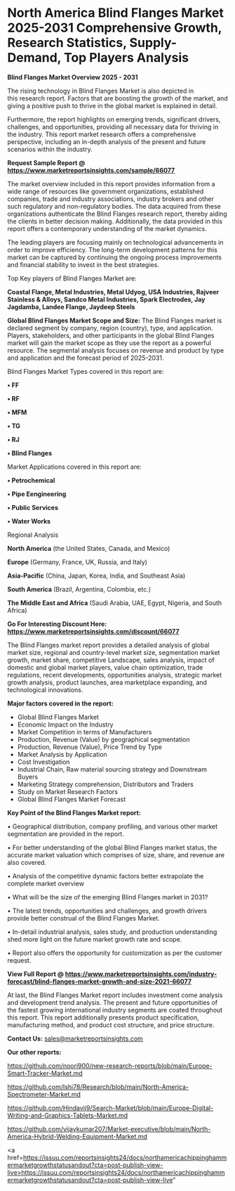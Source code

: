 # North America Blind Flanges Market 2025-2031 Comprehensive Growth, Research Statistics, Supply-Demand,  Top Players Analysis

<Strong> Blind Flanges Market Overview 2025 - 2031</strong>

The rising technology in Blind Flanges Market is also depicted in this research report. Factors that are boosting the growth of the market, and giving a positive push to thrive in the global market is explained in detail.

Furthermore, the report highlights on emerging trends, significant drivers, challenges, and opportunities, providing all necessary data for thriving in the industry. This report market research offers a comprehensive perspective, including an in-depth analysis of the present and future scenarios within the industry.

<strong>Request Sample Report @ <a href=https://www.marketreportsinsights.com/sample/66077>https://www.marketreportsinsights.com/sample/66077</a></strong>

The market overview included in this report provides information from a wide range of resources like government organizations, established companies, trade and industry associations, industry brokers and other such regulatory and non-regulatory bodies. The data acquired from these organizations authenticate the Blind Flanges research report, thereby aiding the clients in better decision making. Additionally, the data provided in this report offers a contemporary understanding of the market dynamics.

The leading players are focusing mainly on technological advancements in order to improve efficiency. The long-term development patterns for this market can be captured by continuing the ongoing process improvements and financial stability to invest in the best strategies.

Top Key players of Blind Flanges Market are:

<strong>Coastal Flange, Metal Industries, Metal Udyog, USA Industries, Rajveer Stainless & Alloys, Sandco Metal Industries, Spark Electrodes, Jay Jagdamba, Landee Flange, Jaydeep Steels</strong>

<strong><b>Global Blind Flanges Market Scope and Size:</b></strong>
The Blind Flanges market is declared segment by company, region (country), type, and application. Players, stakeholders, and other participants in the global Blind Flanges market will gain the market scope as they use the report as a powerful resource. The segmental analysis focuses on revenue and product by type and application and the forecast period of 2025-2031.

Blind Flanges Market Types covered in this report are:

<strong>• FF

• RF

• MFM

• TG

• RJ

• Blind Flanges</strong>

Market Applications covered in this report are:

<strong>• Petrochemical

• Pipe Eengineering

• Public Services

• Water Works</strong> 

Regional Analysis

<strong>North America</strong> (the United States, Canada, and Mexico)

<strong>Europe</strong> (Germany, France, UK, Russia, and Italy)

<strong>Asia-Pacific</strong> (China, Japan, Korea, India, and Southeast Asia)

<strong>South America</strong> (Brazil, Argentina, Colombia, etc.)

<strong>The Middle East and Africa</strong> (Saudi Arabia, UAE, Egypt, Nigeria, and South Africa)

<strong>Go For Interesting Discount Here: <a href=https://www.marketreportsinsights.com/discount/66077>https://www.marketreportsinsights.com/discount/66077</a></strong>

The Blind Flanges market report provides a detailed analysis of global market size, regional and country-level market size, segmentation market growth, market share, competitive Landscape, sales analysis, impact of domestic and global market players, value chain optimization, trade regulations, recent developments, opportunities analysis, strategic market growth analysis, product launches, area marketplace expanding, and technological innovations.

<strong><b>Major factors covered in the report:</b></strong>
<ul>
  <li>Global Blind Flanges Market </li>
  <li>Economic Impact on the Industry</li>
  <li>Market Competition in terms of Manufacturers</li>
  <li>Production, Revenue (Value) by geographical segmentation</li>
  <li>Production, Revenue (Value), Price Trend by Type</li>
  <li>Market Analysis by Application</li>
  <li>Cost Investigation</li>
  <li>Industrial Chain, Raw material sourcing strategy and Downstream Buyers</li>
  <li>Marketing Strategy comprehension, Distributors and Traders</li>
  <li>Study on Market Research Factors</li>
  <li>Global Blind Flanges Market Forecast</li>
</ul>

<strong><b>Key Point of the Blind Flanges Market report:</b></strong>

• Geographical distribution, company profiling, and various other market segmentation are provided in the report.

• For better understanding of the global Blind Flanges market status, the accurate market valuation which comprises of size, share, and revenue are also covered.

• Analysis of the competitive dynamic factors better extrapolate the complete market overview

• What will be the size of the emerging Blind Flanges market in 2031?

• The latest trends, opportunities and challenges, and growth drivers provide better construal of the Blind Flanges Market.

• In-detail industrial analysis, sales study, and production understanding shed more light on the future market growth rate and scope.

• Report also offers the opportunity for customization as per the customer request.

<strong><b>View Full Report @ <a href=https://www.marketreportsinsights.com/industry-forecast/blind-flanges-market-growth-and-size-2021-66077>https://www.marketreportsinsights.com/industry-forecast/blind-flanges-market-growth-and-size-2021-66077</a></b></strong>


At last, the Blind Flanges Market report includes investment come analysis and development trend analysis. The present and future opportunities of the fastest growing international industry segments are coated throughout this report. This report additionally presents product specification, manufacturing method, and product cost structure, and price structure.

<strong>Contact Us:</strong>
sales@marketreportsinsights.com

<strong>Our other reports:</strong>

<a href=https://github.com/noori900/new-research-reports/blob/main/Europe-Smart-Tracker-Market.md>https://github.com/noori900/new-research-reports/blob/main/Europe-Smart-Tracker-Market.md</a>

<a href=https://github.com/Ishi78/Research/blob/main/North-America-Spectrometer-Market.md>https://github.com/Ishi78/Research/blob/main/North-America-Spectrometer-Market.md</a>

<a href=https://github.com/Hindavii9/Search-Market/blob/main/Europe-Digital-Writing-and-Graphics-Tablets-Market.md>https://github.com/Hindavii9/Search-Market/blob/main/Europe-Digital-Writing-and-Graphics-Tablets-Market.md</a>

<a href=https://github.com/vijaykumar207/Market-executive/blob/main/North-America-Hybrid-Welding-Equipment-Market.md>https://github.com/vijaykumar207/Market-executive/blob/main/North-America-Hybrid-Welding-Equipment-Market.md</a>

<a href=https://issuu.com/reportsinsights24/docs/northamericachippinghammermarketgrowthstatusandout?cta=post-publish-view-live>https://issuu.com/reportsinsights24/docs/northamericachippinghammermarketgrowthstatusandout?cta=post-publish-view-live</a>"

